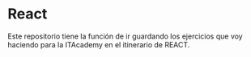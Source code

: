 # React
Este repositorio tiene la función de ir guardando los ejercicios que voy haciendo para la ITAcademy en el itinerario de REACT.
